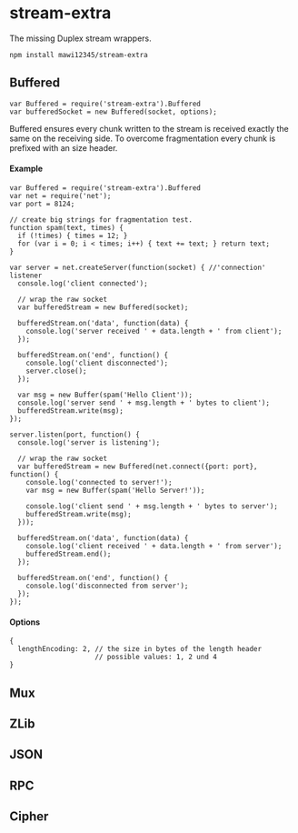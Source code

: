 # stream-extra

The missing Duplex stream wrappers.

    npm install mawi12345/stream-extra

## Buffered

    var Buffered = require('stream-extra').Buffered
    var bufferedSocket = new Buffered(socket, options);

Buffered ensures every chunk written to the stream is received exactly the same  on the receiving side. To overcome fragmentation every chunk is prefixed with an size header.

#### Example

```
var Buffered = require('stream-extra').Buffered
var net = require('net');
var port = 8124;

// create big strings for fragmentation test.
function spam(text, times) {
  if (!times) { times = 12; }
  for (var i = 0; i < times; i++) { text += text; } return text;
}

var server = net.createServer(function(socket) { //'connection' listener
  console.log('client connected');

  // wrap the raw socket
  var bufferedStream = new Buffered(socket);

  bufferedStream.on('data', function(data) {
    console.log('server received ' + data.length + ' from client');
  });

  bufferedStream.on('end', function() {
    console.log('client disconnected');
    server.close();
  });

  var msg = new Buffer(spam('Hello Client'));
  console.log('server send ' + msg.length + ' bytes to client');
  bufferedStream.write(msg);
});

server.listen(port, function() {
  console.log('server is listening');

  // wrap the raw socket
  var bufferedStream = new Buffered(net.connect({port: port}, function() {
    console.log('connected to server!');
    var msg = new Buffer(spam('Hello Server!'));

    console.log('client send ' + msg.length + ' bytes to server');
    bufferedStream.write(msg);
  }));

  bufferedStream.on('data', function(data) {
    console.log('client received ' + data.length + ' from server');
    bufferedStream.end();
  });

  bufferedStream.on('end', function() {
    console.log('disconnected from server');
  });
});
```

#### Options

```
{
  lengthEncoding: 2, // the size in bytes of the length header
                     // possible values: 1, 2 und 4
}
```

## Mux

## ZLib

## JSON

## RPC

## Cipher
